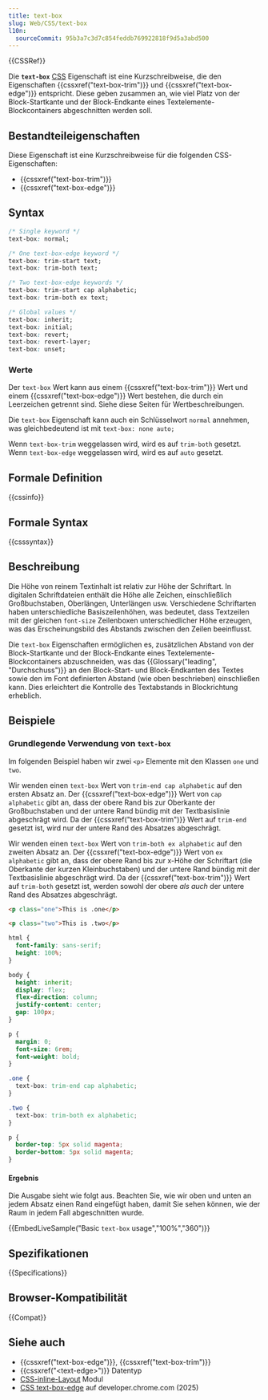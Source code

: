 ```yaml
---
title: text-box
slug: Web/CSS/text-box
l10n:
  sourceCommit: 95b3a7c3d7c854feddb769922818f9d5a3abd500
---
```


{{CSSRef}}

Die **`text-box`** [CSS](/de/docs/Web/CSS) Eigenschaft ist eine Kurzschreibweise, die den Eigenschaften {{cssxref("text-box-trim")}} und {{cssxref("text-box-edge")}} entspricht. Diese geben zusammen an, wie viel Platz von der Block-Startkante und der Block-Endkante eines Textelemente-Blockcontainers abgeschnitten werden soll.

## Bestandteileigenschaften

Diese Eigenschaft ist eine Kurzschreibweise für die folgenden CSS-Eigenschaften:

- {{cssxref("text-box-trim")}}
- {{cssxref("text-box-edge")}}

## Syntax

```css
/* Single keyword */
text-box: normal;

/* One text-box-edge keyword */
text-box: trim-start text;
text-box: trim-both text;

/* Two text-box-edge keywords */
text-box: trim-start cap alphabetic;
text-box: trim-both ex text;

/* Global values */
text-box: inherit;
text-box: initial;
text-box: revert;
text-box: revert-layer;
text-box: unset;
```

### Werte

Der `text-box` Wert kann aus einem {{cssxref("text-box-trim")}} Wert und einem {{cssxref("text-box-edge")}} Wert bestehen, die durch ein Leerzeichen getrennt sind. Siehe diese Seiten für Wertbeschreibungen.

Die `text-box` Eigenschaft kann auch ein Schlüsselwort `normal` annehmen, was gleichbedeutend ist mit `text-box: none auto;`

Wenn `text-box-trim` weggelassen wird, wird es auf `trim-both` gesetzt. Wenn `text-box-edge` weggelassen wird, wird es auf `auto` gesetzt.

## Formale Definition

{{cssinfo}}

## Formale Syntax

{{csssyntax}}

## Beschreibung

Die Höhe von reinem Textinhalt ist relativ zur Höhe der Schriftart. In digitalen Schriftdateien enthält die Höhe alle Zeichen, einschließlich Großbuchstaben, Oberlängen, Unterlängen usw. Verschiedene Schriftarten haben unterschiedliche Basiszeilenhöhen, was bedeutet, dass Textzeilen mit der gleichen `font-size` Zeilenboxen unterschiedlicher Höhe erzeugen, was das Erscheinungsbild des Abstands zwischen den Zeilen beeinflusst.

Die `text-box` Eigenschaften ermöglichen es, zusätzlichen Abstand von der Block-Startkante und der Block-Endkante eines Textelemente-Blockcontainers abzuschneiden, was das {{Glossary("leading", "Durchschuss")}} an den Block-Start- und Block-Endkanten des Textes sowie den im Font definierten Abstand (wie oben beschrieben) einschließen kann. Dies erleichtert die Kontrolle des Textabstands in Blockrichtung erheblich.

## Beispiele

### Grundlegende Verwendung von `text-box`

Im folgenden Beispiel haben wir zwei `<p>` Elemente mit den Klassen `one` und `two`.

Wir wenden einen `text-box` Wert von `trim-end cap alphabetic` auf den ersten Absatz an. Der {{cssxref("text-box-edge")}} Wert von `cap alphabetic` gibt an, dass der obere Rand bis zur Oberkante der Großbuchstaben und der untere Rand bündig mit der Textbasislinie abgeschrägt wird. Da der {{cssxref("text-box-trim")}} Wert auf `trim-end` gesetzt ist, wird nur der untere Rand des Absatzes abgeschrägt.

Wir wenden einen `text-box` Wert von `trim-both ex alphabetic` auf den zweiten Absatz an. Der {{cssxref("text-box-edge")}} Wert von `ex alphabetic` gibt an, dass der obere Rand bis zur x-Höhe der Schriftart (die Oberkante der kurzen Kleinbuchstaben) und der untere Rand bündig mit der Textbasislinie abgeschrägt wird. Da der {{cssxref("text-box-trim")}} Wert auf `trim-both` gesetzt ist, werden sowohl der obere _als auch_ der untere Rand des Absatzes abgeschrägt.

```html hidden
<p class="one">This is .one</p>

<p class="two">This is .two</p>
```

```css hidden
html {
  font-family: sans-serif;
  height: 100%;
}

body {
  height: inherit;
  display: flex;
  flex-direction: column;
  justify-content: center;
  gap: 100px;
}

p {
  margin: 0;
  font-size: 6rem;
  font-weight: bold;
}
```

```css
.one {
  text-box: trim-end cap alphabetic;
}

.two {
  text-box: trim-both ex alphabetic;
}

p {
  border-top: 5px solid magenta;
  border-bottom: 5px solid magenta;
}
```

#### Ergebnis

Die Ausgabe sieht wie folgt aus. Beachten Sie, wie wir oben und unten an jedem Absatz einen Rand eingefügt haben, damit Sie sehen können, wie der Raum in jedem Fall abgeschnitten wurde.

{{EmbedLiveSample("Basic `text-box` usage","100%","360")}}

## Spezifikationen

{{Specifications}}

## Browser-Kompatibilität

{{Compat}}

## Siehe auch

- {{cssxref("text-box-edge")}}, {{cssxref("text-box-trim")}}
- {{cssxref("&lt;text-edge&gt;")}} Datentyp
- [CSS-inline-Layout](/de/docs/Web/CSS/CSS_inline_layout) Modul
- [CSS text-box-edge](https://developer.chrome.com/blog/css-text-box-trim) auf developer.chrome.com (2025)
